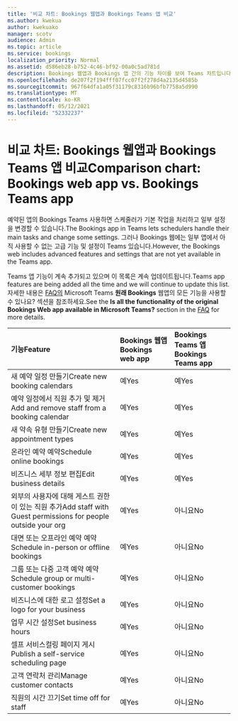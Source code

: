 ```yaml
---
title: '비교 차트: Bookings 웹앱과 Bookings Teams 앱 비교'
ms.author: kwekua
author: kwekuako
manager: scotv
audience: Admin
ms.topic: article
ms.service: bookings
localization_priority: Normal
ms.assetid: d586eb28-b752-4c46-bf92-00a0c5ad781d
description: Bookings 웹앱과 Bookings 앱 간의 기능 차이를 보여 Teams 차트입니다.
ms.openlocfilehash: de207f2f194fff07fcc07f2f278d4a2135d4585b
ms.sourcegitcommit: 967f64dfa1a05f31179c8316b96bfb7758a5d990
ms.translationtype: MT
ms.contentlocale: ko-KR
ms.lasthandoff: 05/12/2021
ms.locfileid: "52332237"
---
```

# <a name="comparison-chart-bookings-web-app-vs-bookings-teams-app"></a><span data-ttu-id="60ecb-103">비교 차트: Bookings 웹앱과 Bookings Teams 앱 비교</span><span class="sxs-lookup"><span data-stu-id="60ecb-103">Comparison chart: Bookings web app vs. Bookings Teams app</span></span>

<span data-ttu-id="60ecb-104">예약된 앱의 Bookings Teams 사용하면 스케줄러가 기본 작업을 처리하고 일부 설정을 변경할 수 있습니다.</span><span class="sxs-lookup"><span data-stu-id="60ecb-104">The Bookings app in Teams lets schedulers handle their main tasks and change some settings.</span></span> <span data-ttu-id="60ecb-105">그러나 Bookings 웹에는 일부 앱에서 아직 사용할 수 없는 고급 기능 및 설정이 Teams 있습니다.</span><span class="sxs-lookup"><span data-stu-id="60ecb-105">However, the Bookings web includes advanced features and settings that are not yet available in the Teams app.</span></span>

<span data-ttu-id="60ecb-106">Teams 앱 기능이 계속 추가되고 있으며 이 목록은 계속 업데이트됩니다.</span><span class="sxs-lookup"><span data-stu-id="60ecb-106">Teams app features are being added all the time and we will continue to update this list.</span></span> <span data-ttu-id="60ecb-107">자세한 내용은 [FAQ의](bookings-faq.yml) Microsoft Teams **원래 Bookings** 웹앱의 모든 기능을 사용할 수 있나요? 섹션을 참조하세요.</span><span class="sxs-lookup"><span data-stu-id="60ecb-107">See the **Is all the functionality of the original Bookings Web app available in Microsoft Teams?** section in the [FAQ](bookings-faq.yml) for more details.</span></span>

| <span data-ttu-id="60ecb-108">기능</span><span class="sxs-lookup"><span data-stu-id="60ecb-108">Feature</span></span> | <span data-ttu-id="60ecb-109">Bookings 웹앱</span><span class="sxs-lookup"><span data-stu-id="60ecb-109">Bookings web app</span></span> | <span data-ttu-id="60ecb-110">Bookings Teams 앱</span><span class="sxs-lookup"><span data-stu-id="60ecb-110">Bookings Teams app</span></span> |
|:---|:---|:---|
| <span data-ttu-id="60ecb-111">새 예약 일정 만들기</span><span class="sxs-lookup"><span data-stu-id="60ecb-111">Create new booking calendars</span></span> | <span data-ttu-id="60ecb-112">예</span><span class="sxs-lookup"><span data-stu-id="60ecb-112">Yes</span></span> | <span data-ttu-id="60ecb-113">예</span><span class="sxs-lookup"><span data-stu-id="60ecb-113">Yes</span></span> |
| <span data-ttu-id="60ecb-114">예약 일정에서 직원 추가 및 제거</span><span class="sxs-lookup"><span data-stu-id="60ecb-114">Add and remove staff from a booking calendar</span></span> | <span data-ttu-id="60ecb-115">예</span><span class="sxs-lookup"><span data-stu-id="60ecb-115">Yes</span></span> | <span data-ttu-id="60ecb-116">예</span><span class="sxs-lookup"><span data-stu-id="60ecb-116">Yes</span></span> |
| <span data-ttu-id="60ecb-117">새 약속 유형 만들기</span><span class="sxs-lookup"><span data-stu-id="60ecb-117">Create new appointment types</span></span> | <span data-ttu-id="60ecb-118">예</span><span class="sxs-lookup"><span data-stu-id="60ecb-118">Yes</span></span> | <span data-ttu-id="60ecb-119">예</span><span class="sxs-lookup"><span data-stu-id="60ecb-119">Yes</span></span> |
| <span data-ttu-id="60ecb-120">온라인 예약 예약</span><span class="sxs-lookup"><span data-stu-id="60ecb-120">Schedule online bookings</span></span> | <span data-ttu-id="60ecb-121">예</span><span class="sxs-lookup"><span data-stu-id="60ecb-121">Yes</span></span> | <span data-ttu-id="60ecb-122">예</span><span class="sxs-lookup"><span data-stu-id="60ecb-122">Yes</span></span> |
| <span data-ttu-id="60ecb-123">비즈니스 세부 정보 편집</span><span class="sxs-lookup"><span data-stu-id="60ecb-123">Edit business details</span></span> | <span data-ttu-id="60ecb-124">예</span><span class="sxs-lookup"><span data-stu-id="60ecb-124">Yes</span></span> | <span data-ttu-id="60ecb-125">예</span><span class="sxs-lookup"><span data-stu-id="60ecb-125">Yes</span></span> |
| <span data-ttu-id="60ecb-126">외부의 사용자에 대해 게스트 권한이 있는 직원 추가</span><span class="sxs-lookup"><span data-stu-id="60ecb-126">Add staff with Guest permissions for people outside your org</span></span> | <span data-ttu-id="60ecb-127">예</span><span class="sxs-lookup"><span data-stu-id="60ecb-127">Yes</span></span> | <span data-ttu-id="60ecb-128">아니요</span><span class="sxs-lookup"><span data-stu-id="60ecb-128">No</span></span> |
| <span data-ttu-id="60ecb-129">대면 또는 오프라인 예약 예약</span><span class="sxs-lookup"><span data-stu-id="60ecb-129">Schedule in-person or offline bookings</span></span> | <span data-ttu-id="60ecb-130">예</span><span class="sxs-lookup"><span data-stu-id="60ecb-130">Yes</span></span> | <span data-ttu-id="60ecb-131">아니요</span><span class="sxs-lookup"><span data-stu-id="60ecb-131">No</span></span> |
| <span data-ttu-id="60ecb-132">그룹 또는 다중 고객 예약 예약</span><span class="sxs-lookup"><span data-stu-id="60ecb-132">Schedule group or multi-customer bookings</span></span> | <span data-ttu-id="60ecb-133">예</span><span class="sxs-lookup"><span data-stu-id="60ecb-133">Yes</span></span> | <span data-ttu-id="60ecb-134">아니요</span><span class="sxs-lookup"><span data-stu-id="60ecb-134">No</span></span> |
| <span data-ttu-id="60ecb-135">비즈니스에 대한 로고 설정</span><span class="sxs-lookup"><span data-stu-id="60ecb-135">Set a logo for your business</span></span> | <span data-ttu-id="60ecb-136">예</span><span class="sxs-lookup"><span data-stu-id="60ecb-136">Yes</span></span> | <span data-ttu-id="60ecb-137">아니요</span><span class="sxs-lookup"><span data-stu-id="60ecb-137">No</span></span> |
| <span data-ttu-id="60ecb-138">업무 시간 설정</span><span class="sxs-lookup"><span data-stu-id="60ecb-138">Set business hours</span></span> | <span data-ttu-id="60ecb-139">예</span><span class="sxs-lookup"><span data-stu-id="60ecb-139">Yes</span></span> | <span data-ttu-id="60ecb-140">아니요</span><span class="sxs-lookup"><span data-stu-id="60ecb-140">No</span></span> |
| <span data-ttu-id="60ecb-141">셀프 서비스컬링 페이지 게시</span><span class="sxs-lookup"><span data-stu-id="60ecb-141">Publish a self-service scheduling page</span></span> | <span data-ttu-id="60ecb-142">예</span><span class="sxs-lookup"><span data-stu-id="60ecb-142">Yes</span></span> | <span data-ttu-id="60ecb-143">아니요</span><span class="sxs-lookup"><span data-stu-id="60ecb-143">No</span></span> |
| <span data-ttu-id="60ecb-144">고객 연락처 관리</span><span class="sxs-lookup"><span data-stu-id="60ecb-144">Manage customer contacts</span></span> | <span data-ttu-id="60ecb-145">예</span><span class="sxs-lookup"><span data-stu-id="60ecb-145">Yes</span></span> | <span data-ttu-id="60ecb-146">아니요</span><span class="sxs-lookup"><span data-stu-id="60ecb-146">No</span></span> |
| <span data-ttu-id="60ecb-147">직원의 시간 끄기</span><span class="sxs-lookup"><span data-stu-id="60ecb-147">Set time off for staff</span></span> | <span data-ttu-id="60ecb-148">예</span><span class="sxs-lookup"><span data-stu-id="60ecb-148">Yes</span></span> | <span data-ttu-id="60ecb-149">아니요</span><span class="sxs-lookup"><span data-stu-id="60ecb-149">No</span></span> |
